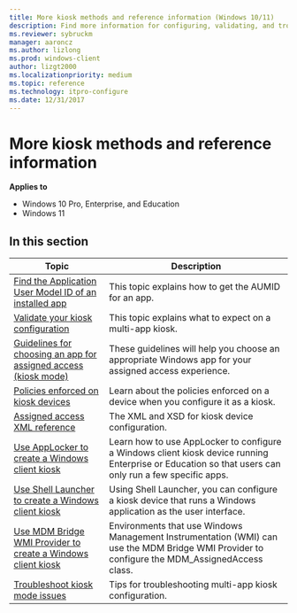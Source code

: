 ```yaml
---
title: More kiosk methods and reference information (Windows 10/11)
description: Find more information for configuring, validating, and troubleshooting kiosk configuration.
ms.reviewer: sybruckm
manager: aaroncz
ms.author: lizlong
ms.prod: windows-client
author: lizgt2000
ms.localizationpriority: medium
ms.topic: reference
ms.technology: itpro-configure
ms.date: 12/31/2017
---
```


# More kiosk methods and reference information


**Applies to**

- Windows 10 Pro, Enterprise, and Education
- Windows 11


## In this section

Topic | Description
--- | ---
[Find the Application User Model ID of an installed app](find-the-application-user-model-id-of-an-installed-app.md) | This topic explains how to get the AUMID for an app.
[Validate your kiosk configuration](kiosk-validate.md) | This topic explains what to expect on a multi-app kiosk.
[Guidelines for choosing an app for assigned access (kiosk mode)](guidelines-for-assigned-access-app.md) | These guidelines will help you choose an appropriate Windows app for your assigned access experience.
[Policies enforced on kiosk devices](kiosk-policies.md) | Learn about the policies enforced on a device when you configure it as a kiosk.
[Assigned access XML reference](kiosk-xml.md) | The XML and XSD for kiosk device configuration.
[Use AppLocker to create a Windows client kiosk](lock-down-windows-10-applocker.md) | Learn how to use AppLocker to configure a Windows client kiosk device running Enterprise or Education so that users can only run a few specific apps.
[Use Shell Launcher to create a Windows client kiosk](kiosk-shelllauncher.md) |  Using Shell Launcher, you can configure a kiosk device that runs a Windows application as the user interface.
[Use MDM Bridge WMI Provider to create a Windows client kiosk](kiosk-mdm-bridge.md) | Environments that use Windows Management Instrumentation (WMI) can use the MDM Bridge WMI Provider to configure the MDM_AssignedAccess class.
[Troubleshoot kiosk mode issues](/troubleshoot/windows-client/shell-experience/kiosk-mode-issues-troubleshooting) | Tips for troubleshooting multi-app kiosk configuration.